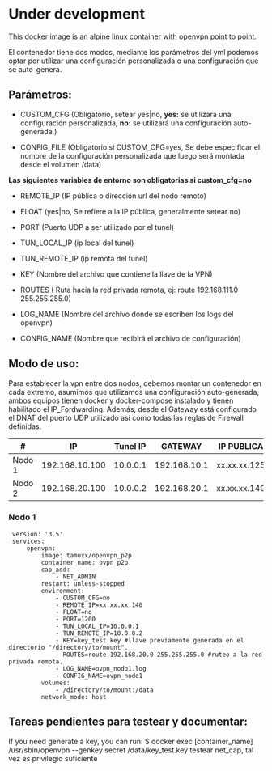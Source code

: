# Under development

This docker image is an alpine linux container with openvpn point to point.

El contenedor tiene dos modos, mediante los parámetros del yml podemos optar por utilizar una configuración personalizada o una configuración que se auto-genera.

## Parámetros:

- CUSTOM_CFG (Obligatorio, setear yes|no, **yes:** se utilizará una configuración personalizada, **no:** se utilizará una configuración auto-generada.)

- CONFIG_FILE (Obligatorio si CUSTOM_CFG=yes, Se debe especificar el nombre de la configuración personalizada que luego será montada desde el volumen /data)

**Las siguientes variables de entorno son obligatorias si custom_cfg=no**

- REMOTE_IP (IP pública o dirección url del nodo remoto)

- FLOAT (yes|no, Se refiere a la IP pública, generalmente setear no)

- PORT (Puerto UDP a ser utilizado por el tunel)

- TUN_LOCAL_IP (ip local del tunel)

- TUN_REMOTE_IP (ip remota del tunel)

- KEY (Nombre del archivo que contiene la llave de la VPN)

- ROUTES ( Ruta hacia la red privada remota, ej: route 192.168.111.0 255.255.255.0)

- LOG_NAME (Nombre del archivo donde se escriben los logs del openvpn)

- CONFIG_NAME (Nombre que recibirá el archivo de configuración)


## Modo de uso:
Para establecer la vpn entre dos nodos, debemos montar un contenedor en cada extremo, asumimos que utilizamos una configuración auto-generada, ambos equipos tienen docker y docker-compose instalado y tienen habilitado el IP_Fordwarding. Además, desde el Gateway está configurado el DNAT del puerto UDP utilizado así como todas las reglas de Firewall definidas.

|#| IP |Tunel IP|GATEWAY|IP PUBLICA|
|--|--|--|--|--|
|Nodo 1|192.168.10.100|10.0.0.1|192.168.10.1|xx.xx.xx.125|
|Nodo 2|192.168.20.100|10.0.0.2|192.168.20.1|xx.xx.xx.140|

### Nodo 1
     version: '3.5'
     services:
         openvpn:
             image: tamuxx/openvpn_p2p
             container_name: ovpn_p2p
             cap_add:
                 - NET_ADMIN
             restart: unless-stopped
             environment:
                 - CUSTOM_CFG=no                 
                 - REMOTE_IP=xx.xx.xx.140 
                 - FLOAT=no 
                 - PORT=1200
                 - TUN_LOCAL_IP=10.0.0.1
                 - TUN_REMOTE_IP=10.0.0.2
                 - KEY=key_test.key #llave previamente generada en el directorio "/directory/to/mount".
                 - ROUTES=route 192.168.20.0 255.255.255.0 #ruteo a la red privada remota.
                 - LOG_NAME=ovpn_nodo1.log
                 - CONFIG_NAME=ovpn_nodo1
             volumes:
                 - /directory/to/mount:/data
             network_mode: host





## Tareas pendientes para testear y documentar:
If you need generate a key, you can run: 
$ docker exec [container_name] /usr/sbin/openvpn --genkey secret /data/key_test.key
testear net_cap, tal vez es privilegio suficiente

